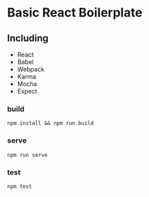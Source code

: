 # Basic React Boilerplate

## Including
- React
- Babel
- Webpack
- Karma
- Mocha
- Expect

### build
`npm install && npm run build`

### serve
`npm run serve`

### test
`npm test`
